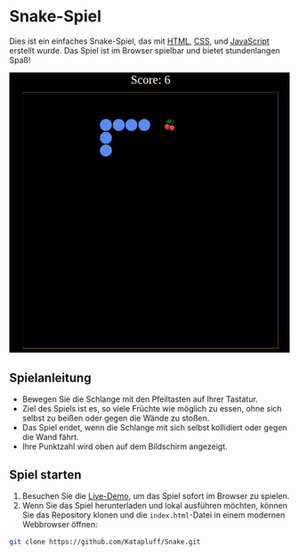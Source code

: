 # Snake-Spiel

Dies ist ein einfaches Snake-Spiel, das mit [HTML](https://developer.mozilla.org/en-US/docs/Web/HTML), [CSS](https://developer.mozilla.org/en-US/docs/Web/CSS), und [JavaScript](https://developer.mozilla.org/en-US/docs/Web/JavaScript) erstellt wurde. Das Spiel ist im Browser spielbar und bietet stundenlangen Spaß!

![Snake-Spiel](./snake.png)

## Spielanleitung

- Bewegen Sie die Schlange mit den Pfeiltasten auf Ihrer Tastatur.
- Ziel des Spiels ist es, so viele Früchte wie möglich zu essen, ohne sich selbst zu beißen oder gegen die Wände zu stoßen.
- Das Spiel endet, wenn die Schlange mit sich selbst kollidiert oder gegen die Wand fährt.
- Ihre Punktzahl wird oben auf dem Bildschirm angezeigt.

## Spiel starten

1. Besuchen Sie die [Live-Demo](https://snake-rouge-psi.vercel.app/), um das Spiel sofort im Browser zu spielen.
2. Wenn Sie das Spiel herunterladen und lokal ausführen möchten, können Sie das Repository klonen und die `index.html`-Datei in einem modernen Webbrowser öffnen:

```bash
git clone https://github.com/Katapluff/Snake.git

```
